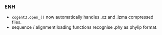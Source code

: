 <!--
A new scriv changelog fragment.

Uncomment the section that is right (remove the HTML comment wrapper).
-->

<!--
### Contributors

- A bullet item for the Contributors category.

-->

### ENH

- `cogent3.open_()` now automatically handles .xz and .lzma compressed files.
- sequence / alignment loading functions recognise .phy as phylip format.

<!--
### BUG

- A bullet item for the BUG category.

-->
<!--
### DOC

- A bullet item for the DOC category.

-->
<!--
### Deprecations

- A bullet item for the Deprecations category.

-->
<!--
### Discontinued

- A bullet item for the Discontinued category.

-->
